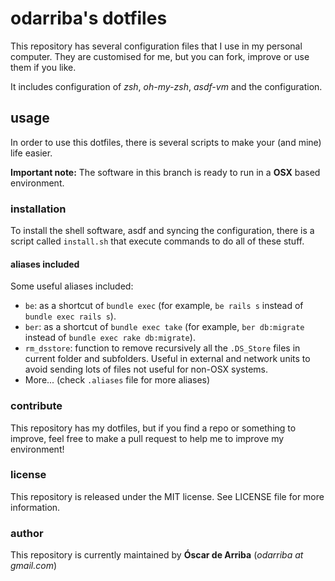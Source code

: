 # odarriba's dotfiles

This repository has several configuration files that I use in my personal computer. They are customised for me, but you can fork, improve or use them if you like.

It includes configuration of *zsh*, *oh-my-zsh*, *asdf-vm* and the configuration.

## usage
In order to use this dotfiles, there is several scripts to make your (and mine) life easier.

**Important note:** The software in this branch is ready to run in a **OSX** based environment.

### installation
To install the shell software, asdf and syncing the configuration, there is a script called `install.sh` that execute commands to do all of these stuff.

#### aliases included

Some useful aliases included:

  * `be`: as a shortcut of `bundle exec` (for example, `be rails s` instead of `bundle exec rails s`).
  * `ber`: as a shortcut of `bundle exec take` (for example, `ber db:migrate` instead of `bundle exec rake db:migrate`).
  * `rm_dsstore`: function to remove recursively all the `.DS_Store` files in current folder and subfolders. Useful in external and network units to avoid sending lots of files not useful for non-OSX systems.
  * More... (check `.aliases` file for more aliases)

### contribute
This repository has my dotfiles, but if you find a repo or something to improve, feel free to make a pull request to help me to improve my environment!

### license
This repository is released under the MIT license. See LICENSE file for more information.

### author
This repository is currently maintained by **Óscar de Arriba** (*odarriba at gmail.com*)

[asdf]: https://github.com/asdf-vm/asdf
